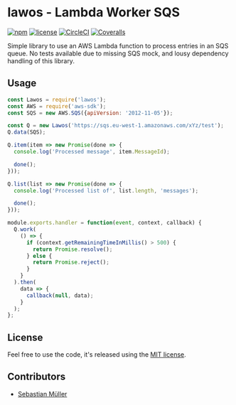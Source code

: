 # lawos - Lambda Worker SQS

[![npm](https://img.shields.io/npm/v/lawos.svg)](https://www.npmjs.com/package/lawos)
[![license](https://img.shields.io/github/license/sbstjn/lawos.svg)](https://github.com/sbstjn/lawos/blob/master/LICENSE.md)
[![CircleCI](https://img.shields.io/circleci/project/github/sbstjn/lawos/master.svg)](https://circleci.com/gh/sbstjn/lawos)
[![Coveralls](https://img.shields.io/coveralls/sbsjtn/lawos.svg)](https://coveralls.io/github/sbstjn/lawos)

Simple library to use an AWS Lambda function to process entries in an SQS queue. No tests available due to missing SQS mock, and lousy dependency handling of this library.

## Usage

```js
const Lawos = require('lawos');
const AWS = require('aws-sdk');
const SQS = new AWS.SQS({apiVersion: '2012-11-05'});

const Q = new Lawos('https://sqs.eu-west-1.amazonaws.com/xYz/test');
Q.data(SQS);

Q.item(item => new Promise(done => {
  console.log('Processed message', item.MessageId);

  done();
}));

Q.list(list => new Promise(done => {
  console.log('Processed list of', list.length, 'messages');

  done();
}));

module.exports.handler = function(event, context, callback) {
  Q.work(
    () => {
      if (context.getRemainingTimeInMillis() > 500) {
        return Promise.resolve();
      } else {
        return Promise.reject();
      }
    }
  ).then(
    data => {
      callback(null, data);
    }
  );
};
```

## License

Feel free to use the code, it's released using the [MIT license](https://github.com/sbstjn/lawos/blob/master/LICENSE.md).

## Contributors

- [Sebastian Müller](https://sbstjn.com)
